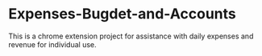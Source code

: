 # Expenses-Bugdet-and-Accounts
This is a chrome extension project for assistance with daily expenses and revenue for individual use.
